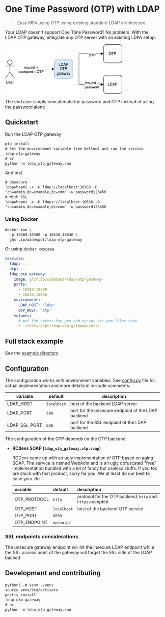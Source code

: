 # One Time Password (OTP) with LDAP
> Easy MFA using OTP using existing standard LDAP architecture

Your LDAP doesn't support One Time Password? No problem. 
With the LDAP OTP gateway, integrate any OTP server with an existing LDPA setup.

![architecture.drawio.png](doc%2Farchitecture.drawio.png)

The end user simply concatenate the password and OTP instead of using the password alone

## Quickstart
Run the LDAP OTP gateway
```shell
pip install
# Set the environment variable (see bellow) and run the service
ldap-otp-gateway
# or
python -m ldap_otp_gateway.run
```
And test
```shell
# Unsecure
ldapwhoami -x -H ldap://localhost:10389 -D "cn=admin,dc=example,dc=com" -w password123456
# With SSL
ldapwhoami -x -H ldaps://localhost:10636 -D "cn=admin,dc=example,dc=com" -w password123456
```

### Using Docker
```shell
docker run \
  -p 10389:10389 -p 10636:10636 \
  ghcr.io/widespot/ldap-otp-gateway
```
Or using `docker compose`
```yaml
services:
  ldap: ...
  otp: ...
  ldap-otp-gateway:
    image: ghcr.io/widespot/ldap-otp-gateway
    ports:
      - 10389:10389
      - 10636:10636
    environment:
      LDAP_HOST: 'ldap'
      OTP_HOST: 'otp'
    volumes:
      # put the server.key.pem and server.crt.pem files here
      - ./certs:/opt/ldap-otp-gateway/certs
```

## Full stack example
See the [example directory](./example)

## Configuration
The configuration works with environment variables. 
See [config.py](src/ldap_otp_gateway/config.py) file for actual implementation and more details in in-code comments.

| variable      | default     | description                                               |
|---------------|-------------|-----------------------------------------------------------|
| LDAP_HOST     | `localhost` | host of the backend LDAP server                           |
| LDAP_PORT     | `389`       | port for the unsecure endpoint of the LDAP backend        |
| LDAP_SSL_PORT | `636`       | port for the SSL endpoint of the LDAP backend             |

The configuration of the OTP depends on the OTP backend
* **RCdevs SOAP (`ldap_otp_gateway.otp.soap`)**

  RCDevs came up with an ugly implementation of OTP based on aging SOAP.
  The service is named WebAdm and is an ugly obfuscated "free" implementation bundled with
  a lot of fancy but useless stuffs. If you too are stuck with that product, sorry for you.
  We at least do our best to ease your life.

  | variable      | default     | description                                               |
  |---------------|-------------|-----------------------------------------------------------|
  | OTP_PROTOCOL  | `http`      | protocol for the OTP backend. `http` and `https` accepted |
  | OTP_HOST      | `localhost` | host of the backend OTP service                           |
  | OTP_PORT      | `8080`      |                                                           |
  | OTP_ENDPOINT  | `openotp/`  |                                                           |

### SSL endpoints considerations
The unsecure gateway endpoint will hit the insecure LDAP endpoint while the SSL access point 
of the gateway will target the SSL side of the LDAP backed.

## Development and contributing
```shell
python3 -m venv ./venv
source venv/bin/activate
poetry install
ldap-otp-gateway
# or
python -m ldap_otp_gateway.run
```
